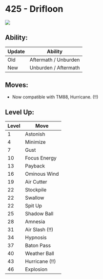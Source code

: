 # 425 - Drifloon
![][425]

## Ability:

Update | Ability
---    | ---
Old    | Aftermath / Unburden
New    | Unburden / Aftermath

## Moves:

 - Now compatible with TM88, Hurricane. (!!)

## Level Up:

Level | Move
---   | ---
  1   | Astonish
  4   | Minimize
  7   | Gust
 10   | Focus Energy
 13   | Payback
 16   | Ominous Wind
 19   | Air Cutter
 22   | Stockpile
 22   | Swallow
 22   | Spit Up
 25   | Shadow Ball
 28   | Amnesia
 31   | Air Slash (!!)
 34   | Hypnosis
 37   | Baton Pass
 40   | Weather Ball
 43   | Hurricane (!!)
 46   | Explosion



[425]: /img/pokemon/425.png
